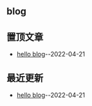 ## blog
## 置顶文章
- [hello blog](https://github.com/wudexiong/blog/issues/1)--2022-04-21
## 最近更新
- [hello blog](https://github.com/wudexiong/blog/issues/1)--2022-04-21
